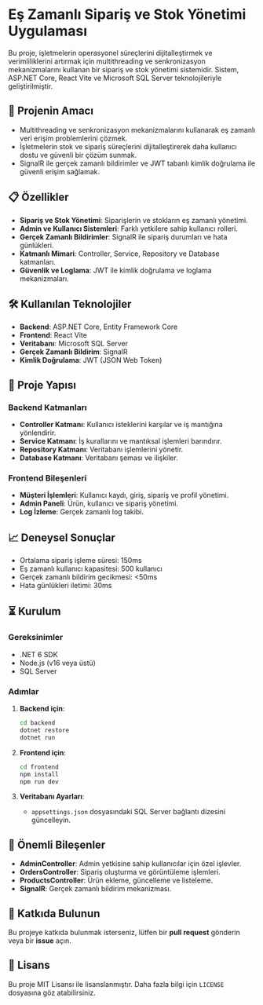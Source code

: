 # Eş Zamanlı Sipariş ve Stok Yönetimi Uygulaması

Bu proje, işletmelerin operasyonel süreçlerini dijitalleştirmek ve verimliliklerini artırmak için multithreading ve senkronizasyon mekanizmalarını kullanan bir sipariş ve stok yönetimi sistemidir. Sistem, ASP.NET Core, React Vite ve Microsoft SQL Server teknolojileriyle geliştirilmiştir.

## 🚀 Projenin Amacı

- Multithreading ve senkronizasyon mekanizmalarını kullanarak eş zamanlı veri erişim problemlerini çözmek.
- İşletmelerin stok ve sipariş süreçlerini dijitalleştirerek daha kullanıcı dostu ve güvenli bir çözüm sunmak.
- SignalR ile gerçek zamanlı bildirimler ve JWT tabanlı kimlik doğrulama ile güvenli erişim sağlamak.

## 📋 Özellikler

- **Sipariş ve Stok Yönetimi**: Siparişlerin ve stokların eş zamanlı yönetimi.
- **Admin ve Kullanıcı Sistemleri**: Farklı yetkilere sahip kullanıcı rolleri.
- **Gerçek Zamanlı Bildirimler**: SignalR ile sipariş durumları ve hata günlükleri.
- **Katmanlı Mimari**: Controller, Service, Repository ve Database katmanları.
- **Güvenlik ve Loglama**: JWT ile kimlik doğrulama ve loglama mekanizmaları.

## 🛠️ Kullanılan Teknolojiler

- **Backend**: ASP.NET Core, Entity Framework Core
- **Frontend**: React Vite
- **Veritabanı**: Microsoft SQL Server
- **Gerçek Zamanlı Bildirim**: SignalR
- **Kimlik Doğrulama**: JWT (JSON Web Token)

## 📂 Proje Yapısı

### Backend Katmanları
- **Controller Katmanı**: Kullanıcı isteklerini karşılar ve iş mantığına yönlendirir.
- **Service Katmanı**: İş kurallarını ve mantıksal işlemleri barındırır.
- **Repository Katmanı**: Veritabanı işlemlerini yönetir.
- **Database Katmanı**: Veritabanı şeması ve ilişkiler.

### Frontend Bileşenleri
- **Müşteri İşlemleri**: Kullanıcı kaydı, giriş, sipariş ve profil yönetimi.
- **Admin Paneli**: Ürün, kullanıcı ve sipariş yönetimi.
- **Log İzleme**: Gerçek zamanlı log takibi.

## 📈 Deneysel Sonuçlar

- Ortalama sipariş işleme süresi: 150ms
- Eş zamanlı kullanıcı kapasitesi: 500 kullanıcı
- Gerçek zamanlı bildirim gecikmesi: <50ms
- Hata günlükleri iletimi: 30ms

## ⏳ Kurulum

### Gereksinimler
- .NET 6 SDK
- Node.js (v16 veya üstü)
- SQL Server

### Adımlar

1. **Backend için**:
   ```bash
   cd backend
   dotnet restore
   dotnet run
   ```

2. **Frontend için**:
   ```bash
   cd frontend
   npm install
   npm run dev
   ```

3. **Veritabanı Ayarları**:
   - `appsettings.json` dosyasındaki SQL Server bağlantı dizesini güncelleyin.

## 🌟 Önemli Bileşenler

- **AdminController**: Admin yetkisine sahip kullanıcılar için özel işlevler.
- **OrdersController**: Sipariş oluşturma ve görüntüleme işlemleri.
- **ProductsController**: Ürün ekleme, güncelleme ve listeleme.
- **SignalR**: Gerçek zamanlı bildirim mekanizması.

## 🤝 Katkıda Bulunun

Bu projeye katkıda bulunmak isterseniz, lütfen bir **pull request** gönderin veya bir **issue** açın.

## 📄 Lisans

Bu proje MIT Lisansı ile lisanslanmıştır. Daha fazla bilgi için `LICENSE` dosyasına göz atabilirsiniz.
